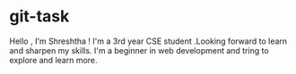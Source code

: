 # git-task
Hello , I'm Shreshtha ! I'm a 3rd year CSE student .Looking forward to learn and sharpen my skills. I'm a beginner in web development and tring to explore and learn more.

